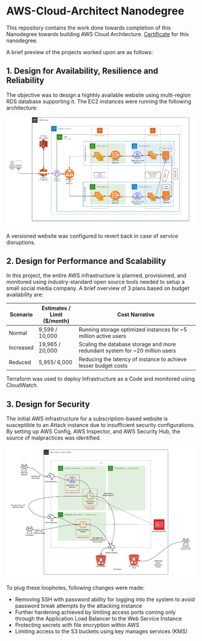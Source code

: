 # AWS-Cloud-Architect Nanodegree

This repository contains the work done towards completion of this Nanodegree towards building AWS Cloud Architecture. [Certificate](https://docs.github.com/en/github/writing-on-github/basic-writing-and-formatting-syntax)
for this nanodegree.

A brief preview of the projects worked upon are as follows:

## 1. Design for Availability, Resilience and Reliability

The objective was to design a highhly available website using multi-region RDS database supporting it. 
The EC2 instances were running the following architecture:

![Available](Design%20for%20Availability%2C%20Resilience%20and%20Reliability/screenshots/Highly%20available%20architecture.PNG)

A versioned website was configured to revert back in case of service disruptions.

## 2. Design for Performance and Scalability

In this project, the entire AWS infrastructure is planned, provisioned, and monitored using industry-standard open source tools needed to setup a small social media company. 
A brief overview of 3 plans based on budget availability are:

| Scenario | Estimates / Limit <br />  ($/month) | Cost Narrative |
| --- | --- | ---|
| Normal | 9,599 / 10,000 | Running storage optimized instances for ~5 million active users |
| Increased | 19,965 / 20,000 | Scaling the database storage and more redundant system for ~20 million users |
| Reduced | 5,955/ 6,000 | Reducing the latency of instance to achieve lesser budget costs |

Terraform was used to deploy Infrastructure as a Code and monitored using CloudWatch.

## 3. Design for Security

The initial AWS infrastructure for a subscription-based website is susceptible to an Attack instance due to insufficient security configurations.
By setting up AWS Config, AWS Inspector, and AWS Security Hub, the source of malpractices was identified.

![Security](Design%20for%20Security/starter/AWS-WebServiceDiagram-v1-insecure.png)

To plug these loopholes, following changes were made:
- Removing SSH with password ability for logging into the system to avoid password break attempts by the attacking instance
- Further hardening achieved by limiting access ports coming only through the Application Load Balancer to the Web Service Instance
- Protecting secrets with file encryption within AWS
- Limiting access to the S3 buckets using key manages services (KMS)
